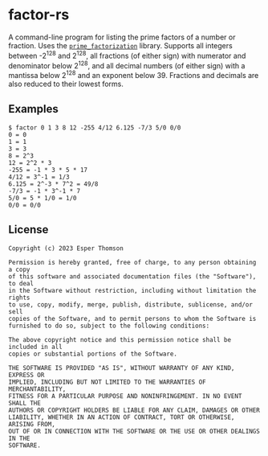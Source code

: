 # factor-rs

A command-line program for listing the prime factors of a number or fraction. Uses the
[`prime_factorization`](https://crates.io/crates/prime_factorization) library. Supports all integers
between -2<sup>128</sup> and 2<sup>128</sup>, all fractions (of either sign) with numerator and
denominator below 2<sup>128</sup>, and all decimal numbers (of either sign) with a mantissa below
2<sup>128</sup> and an exponent below 39. Fractions and decimals are also reduced to their lowest
forms.

## Examples

```
$ factor 0 1 3 8 12 -255 4/12 6.125 -7/3 5/0 0/0
0 = 0
1 = 1
3 = 3
8 = 2^3
12 = 2^2 * 3
-255 = -1 * 3 * 5 * 17
4/12 = 3^-1 = 1/3
6.125 = 2^-3 * 7^2 = 49/8
-7/3 = -1 * 3^-1 * 7
5/0 = 5 * 1/0 = 1/0
0/0 = 0/0
```

## License

```
Copyright (c) 2023 Esper Thomson

Permission is hereby granted, free of charge, to any person obtaining a copy
of this software and associated documentation files (the "Software"), to deal
in the Software without restriction, including without limitation the rights
to use, copy, modify, merge, publish, distribute, sublicense, and/or sell
copies of the Software, and to permit persons to whom the Software is
furnished to do so, subject to the following conditions:

The above copyright notice and this permission notice shall be included in all
copies or substantial portions of the Software.

THE SOFTWARE IS PROVIDED "AS IS", WITHOUT WARRANTY OF ANY KIND, EXPRESS OR
IMPLIED, INCLUDING BUT NOT LIMITED TO THE WARRANTIES OF MERCHANTABILITY,
FITNESS FOR A PARTICULAR PURPOSE AND NONINFRINGEMENT. IN NO EVENT SHALL THE
AUTHORS OR COPYRIGHT HOLDERS BE LIABLE FOR ANY CLAIM, DAMAGES OR OTHER
LIABILITY, WHETHER IN AN ACTION OF CONTRACT, TORT OR OTHERWISE, ARISING FROM,
OUT OF OR IN CONNECTION WITH THE SOFTWARE OR THE USE OR OTHER DEALINGS IN THE
SOFTWARE.
```
